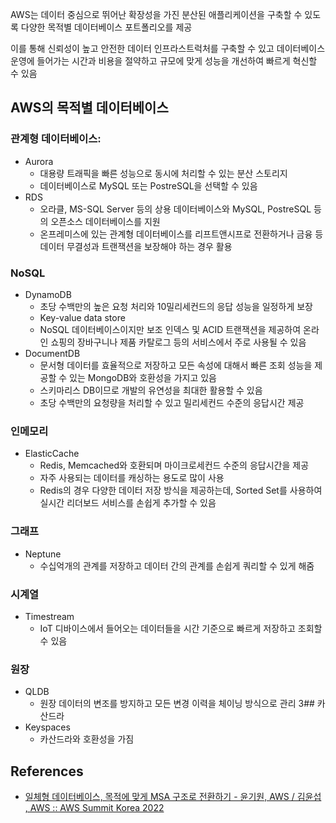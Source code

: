 
AWS는 데이터 중심으로 뛰어난 확장성을 가진 분산된 애플리케이션을 구축할 수 있도록 다양한 목적별 데이터베이스 포트폴리오를 제공

이를 통해 신뢰성이 높고 안전한 데이터 인프라스트럭처를 구축할 수 있고 데이터베이스 운영에 들어가는 시간과 비용을 절약하고 규모에 맞게 성능을 개선하여 빠르게 혁신할 수 있음

## AWS의 목적별 데이터베이스

### 관계형 데이터베이스: 
- Aurora
	- 대용량 트래픽을 빠른 성능으로 동시에 처리할 수 있는 분산 스토리지 
	- 데이터베이스로 MySQL 또는 PostreSQL을 선택할 수 있음
- RDS
	- 오라클, MS-SQL Server 등의 상용 데이터베이스와 MySQL, PostreSQL 등의 오픈소스 데이터베이스를 지원
	- 온프레미스에 있는 관계형 데이터베이스를 리프트앤시프로 전환하거나 금융 등 데이터 무결성과 트랜잭션을 보장해야 하는 경우 활용
### NoSQL
- DynamoDB
	- 초당 수백만의 높은 요청 처리와 10밀리세컨드의 응답 성능을 일정하게 보장
	- Key-value data store
	- NoSQL 데이터베이스이지만 보조 인덱스 및 ACID 트랜잭션을 제공하여 온라인 쇼핑의 장바구니나 제품 카탈로그 등의 서비스에서 주로 사용될 수 있음
- DocumentDB
	- 문서형 데이터를 효율적으로 저장하고 모든 속성에 대해서 빠른 조회 성능을 제공할 수 있는 MongoDB와 호환성을 가지고 있음
	- 스키마리스 DB이므로 개발의 유연성을 최대한 활용할 수 있음
	- 초당 수백만의 요청량을 처리할 수 있고 밀리세컨드 수준의 응답시간 제공
### 인메모리
- ElasticCache
	- Redis, Memcached와 호환되며 마이크로세컨드 수준의 응답시간을 제공
	- 자주 사용되는 데이터를 캐싱하는 용도로 많이 사용
	- Redis의 경우 다양한 데이터 저장 방식을 제공하는데, Sorted Set를 사용하여 실시간 리더보드 서비스를 손쉽게 추가할 수 있음
### 그래프
- Neptune
	- 수십억개의 관계를 저장하고 데이터 간의 관계를 손쉽게 쿼리할 수 있게 해줌
### 시계열
- Timestream
	- IoT 디바이스에서 들어오는 데이터들을 시간 기준으로 빠르게 저장하고 조회할 수 있음
### 원장
- QLDB
	- 원장 데이터의 변조를 방지하고 모든 변경 이력을 체이닝 방식으로 관리
3## 카산드라
- Keyspaces
	- 카산드라와 호환성을 가짐

## References
- [일체형 데이터베이스, 목적에 맞게 MSA 구조로 전환하기 - 윤기원, AWS / 김윤섭 , AWS :: AWS Summit Korea 2022](https://www.youtube.com/watch?v=R4-mC4D_JN4)